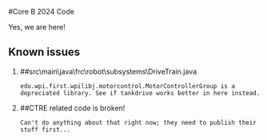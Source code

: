 #Core B 2024 Code

Yes, we are here!

## Known issues

<ol>
  <li>
    ##src\main\java\frc\robot\subsystems\DriveTrain.java

    edu.wpi.first.wpilibj.motorcontrol.MotorControllerGroup is a depreciated library. See if tankdrive works better in here instead.
  </li>
  <li>
    ##CTRE related code is broken!

    Can't do anything about that right now; they need to publish their stuff first...
  </li>
</ol>
